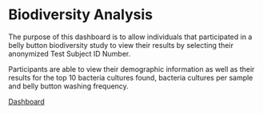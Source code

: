 # Biodiversity Analysis
The purpose of this dashboard is to allow individuals that participated in a belly button biodiversity study to view their results by selecting their anonymized Test Subject ID Number.<br/>

Participants are able to view their demographic information as well as their results for the top 10 bacteria cultures found, bacteria cultures per sample and belly button washing frequency. <br/>

[Dashboard](https://rabascoh.github.io/biodiversity-analysis/)